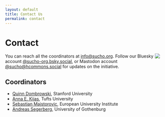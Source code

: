 ```yaml
---
layout: default
title: Contact Us
permalink: contact
---
```


# Contact

<img src="/assets/images/sucho_coordinators.jpg" style="float:right;" />

You can reach all the coordinators at [info@sucho.org](mailto:info@sucho.org). Follow our Bluesky account [@sucho-org.bsky.social](https://bsky.app/profile/sucho-org.bsky.social), or Mastodon account [@sucho@hcommons.social](https://hcommons.social/@sucho) for updates on the initiative.

## Coordinators
- [Quinn Dombrowski](https://bsky.app/quinnanya.me), Stanford University
- [Anna E. Kijas](https://bsky.app/akijas.bsky.social), Tufts University
- [Sebastian Majstorovic](https://bsky.app/storytracer.org), European University Institute
- [Andreas Segerberg](https://bsky.app/asegerberg.bsky.social), University of Gothenburg

